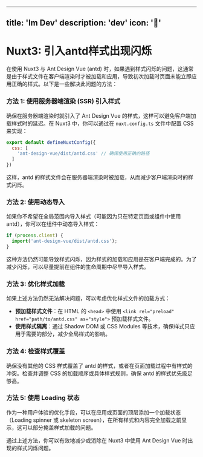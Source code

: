 
---
title: 'Im Dev'
description: 'dev'
icon: '🏡'
---
# Nuxt3: 引入antd样式出现闪烁

在使用 Nuxt3 与 Ant Design Vue (antd) 时，如果遇到样式闪烁的问题，这通常是由于样式文件在客户端渲染时才被加载和应用，导致初次加载时页面未能立即应用正确的样式。以下是一些解决此问题的方法：

### 方法 1: 使用服务器端渲染 (SSR) 引入样式

确保在服务器端渲染时就引入了 Ant Design Vue 的样式，这样可以避免客户端加载样式时的延迟。在 Nuxt3 中，你可以通过在 `nuxt.config.ts` 文件中配置 CSS 来实现：

```js
export default defineNuxtConfig({
  css: [
    'ant-design-vue/dist/antd.css' // 确保使用正确的路径
  ]
})
```

这样，antd 的样式文件会在服务器端渲染时被加载，从而减少客户端渲染时的样式闪烁。

### 方法 2: 使用动态导入

如果你不希望在全局范围内导入样式（可能因为只在特定页面或组件中使用 antd），你可以在组件中动态导入样式：

```javascript
if (process.client) {
  import('ant-design-vue/dist/antd.css');
}
```

这种方法仍然可能导致样式闪烁，因为样式的加载和应用是在客户端完成的。为了减少闪烁，可以尽量提前在组件的生命周期中尽早导入样式。

### 方法 3: 优化样式加载

如果上述方法仍然无法解决问题，可以考虑优化样式文件的加载方式：

- **预加载样式文件**：在 HTML 的 `<head>` 中使用 `<link rel="preload" href="path/to/antd.css" as="style">` 预加载样式文件。
- **使用样式隔离**：通过 Shadow DOM 或 CSS Modules 等技术，确保样式只应用于需要的部分，减少全局样式的影响。

### 方法 4: 检查样式覆盖

确保没有其他的 CSS 样式覆盖了 antd 的样式，或者在页面加载过程中有样式的冲突。检查并调整 CSS 的加载顺序或具体样式规则，确保 antd 的样式优先级足够高。

### 方法 5: 使用 Loading 状态

作为一种用户体验的优化手段，可以在应用或页面的顶层添加一个加载状态（Loading spinner 或 skeleton screen），在所有样式和内容完全加载之前显示，这可以部分掩盖样式加载的问题。

通过上述方法，你可以有效地减少或消除在 Nuxt3 中使用 Ant Design Vue 时出现的样式闪烁问题。
